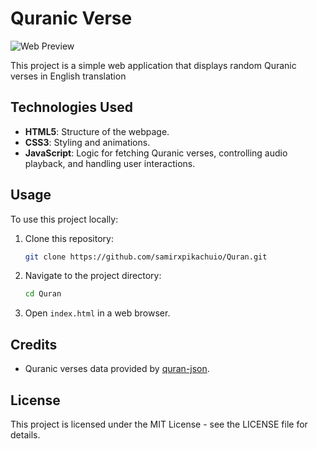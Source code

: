 

# Quranic Verse 

![Web Preview](https://telegra.ph/file/11f48291bc6e03d817fa3.jpg)

This project is a simple web application that displays random Quranic verses in English translation 

## Technologies Used

- **HTML5**: Structure of the webpage.
- **CSS3**: Styling and animations.
- **JavaScript**: Logic for fetching Quranic verses, controlling audio playback, and handling user interactions.

## Usage

To use this project locally:

1. Clone this repository:
   ```bash
   git clone https://github.com/samirxpikachuio/Quran.git
   ```

2. Navigate to the project directory:
   ```bash
   cd Quran
   ```

3. Open `index.html` in a web browser.

## Credits

- Quranic verses data provided by [quran-json](https://github.com/risan/quran-json?tab=readme-ov-file).

## License

This project is licensed under the MIT License - see the LICENSE file for details.

